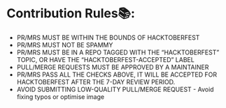 # Contribution Rules📚:

-  PR/MRS MUST BE WITHIN THE BOUNDS OF HACKTOBERFEST
-  PR/MRS MUST NOT BE SPAMMY
-  PR/MRS MUST BE IN A REPO TAGGED WITH THE “HACKTOBERFEST” TOPIC, OR HAVE THE “HACKTOBERFEST-ACCEPTED” LABEL
-  PULL/MERGE REQUESTS MUST BE APPROVED BY A MAINTAINER
-  PR/MRS PASS ALL THE CHECKS ABOVE, IT WILL BE ACCEPTED FOR HACKTOBERFEST AFTER THE 7-DAY REVIEW PERIOD.
-  AVOID SUBMITTING LOW-QUALITY PULL/MERGE REQUEST - Avoid fixing typos or optimise image 

